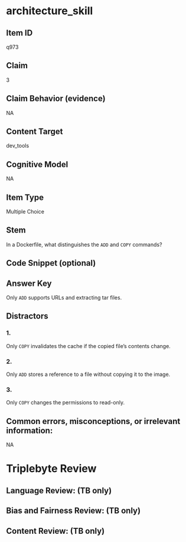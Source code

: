 # architecture_skill

## Item ID
q973

## Claim
3

## Claim Behavior (evidence)
NA

## Content Target
dev_tools

## Cognitive Model
NA

## Item Type
Multiple Choice

## Stem
In a Dockerfile, what distinguishes the `ADD` and `COPY` commands?

## Code Snippet (optional)


## Answer Key
Only `ADD` supports URLs and extracting tar files.

## Distractors

### 1.
Only `COPY` invalidates the cache if the copied file’s contents change.

### 2.
Only `ADD` stores a reference to a file without copying it to the image.

### 3.
Only `COPY` changes the permissions to read-only.

## Common errors, misconceptions, or irrelevant information:
NA

# Triplebyte Review


## Language Review: (TB only)


## Bias and Fairness Review: (TB only)


## Content Review: (TB only)


